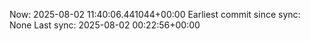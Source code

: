 Now: 2025-08-02 11:40:06.441044+00:00 Earliest commit since sync: None Last sync: 2025-08-02 00:22:56+00:00

